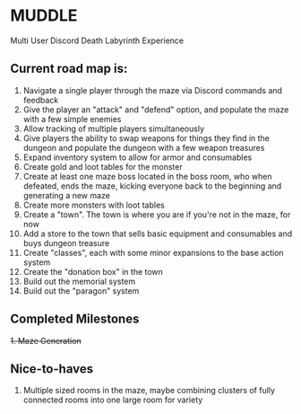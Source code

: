# MUDDLE
Multi User Discord Death Labyrinth Experience

## Current road map is:
1. Navigate a single player through the maze via Discord commands and feedback
1. Give the player an "attack" and "defend" option, and populate the maze with a few simple enemies
1. Allow tracking of multiple players simultaneously
1. Give players the ability to swap weapons for things they find in the dungeon and populate the dungeon with a few weapon treasures
1. Expand inventory system to allow for armor and consumables
1. Create gold and loot tables for the monster
1. Create at least one maze boss located in the boss room, who when defeated, ends the maze, kicking everyone back to the beginning and generating a new maze
1. Create more monsters with loot tables
1. Create a "town". The town is where you are if you're not in the maze, for now
1. Add a store to the town that sells basic equipment and consumables and buys dungeon treasure
1. Create "classes", each with some minor expansions to the base action system 
1. Create the "donation box" in the town
1. Build out the memorial system
1. Build out the "paragon" system

## Completed Milestones
~~1. Maze Generation~~

## Nice-to-haves
1. Multiple sized rooms in the maze, maybe combining clusters of fully connected rooms into one large room for variety
